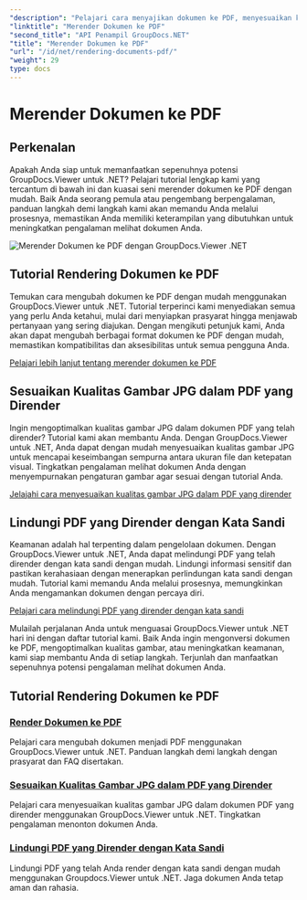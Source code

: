 ```yaml
---
"description": "Pelajari cara menyajikan dokumen ke PDF, menyesuaikan kualitas gambar JPG, dan melindungi PDF dengan kata sandi menggunakan GroupDocs.Viewer untuk tutorial .NET."
"linktitle": "Merender Dokumen ke PDF"
"second_title": "API Penampil GroupDocs.NET"
"title": "Merender Dokumen ke PDF"
"url": "/id/net/rendering-documents-pdf/"
"weight": 29
type: docs
---
```

# Merender Dokumen ke PDF


## Perkenalan

Apakah Anda siap untuk memanfaatkan sepenuhnya potensi GroupDocs.Viewer untuk .NET? Pelajari tutorial lengkap kami yang tercantum di bawah ini dan kuasai seni merender dokumen ke PDF dengan mudah. Baik Anda seorang pemula atau pengembang berpengalaman, panduan langkah demi langkah kami akan memandu Anda melalui prosesnya, memastikan Anda memiliki keterampilan yang dibutuhkan untuk meningkatkan pengalaman melihat dokumen Anda.

![Merender Dokumen ke PDF dengan GroupDocs.Viewer .NET](/viewer/rendering-documents-pdf/image.png)

## Tutorial Rendering Dokumen ke PDF

Temukan cara mengubah dokumen ke PDF dengan mudah menggunakan GroupDocs.Viewer untuk .NET. Tutorial terperinci kami menyediakan semua yang perlu Anda ketahui, mulai dari menyiapkan prasyarat hingga menjawab pertanyaan yang sering diajukan. Dengan mengikuti petunjuk kami, Anda akan dapat mengubah berbagai format dokumen ke PDF dengan mudah, memastikan kompatibilitas dan aksesibilitas untuk semua pengguna Anda.

[Pelajari lebih lanjut tentang merender dokumen ke PDF](./render-to-pdf/)

## Sesuaikan Kualitas Gambar JPG dalam PDF yang Dirender

Ingin mengoptimalkan kualitas gambar JPG dalam dokumen PDF yang telah dirender? Tutorial kami akan membantu Anda. Dengan GroupDocs.Viewer untuk .NET, Anda dapat dengan mudah menyesuaikan kualitas gambar JPG untuk mencapai keseimbangan sempurna antara ukuran file dan ketepatan visual. Tingkatkan pengalaman melihat dokumen Anda dengan menyempurnakan pengaturan gambar agar sesuai dengan tutorial Anda.

[Jelajahi cara menyesuaikan kualitas gambar JPG dalam PDF yang dirender](./adjust-jpg-quality-pdf/)

## Lindungi PDF yang Dirender dengan Kata Sandi

Keamanan adalah hal terpenting dalam pengelolaan dokumen. Dengan GroupDocs.Viewer untuk .NET, Anda dapat melindungi PDF yang telah dirender dengan kata sandi dengan mudah. Lindungi informasi sensitif dan pastikan kerahasiaan dengan menerapkan perlindungan kata sandi dengan mudah. Tutorial kami memandu Anda melalui prosesnya, memungkinkan Anda mengamankan dokumen dengan percaya diri.

[Pelajari cara melindungi PDF yang dirender dengan kata sandi](./protect-pdf/)

Mulailah perjalanan Anda untuk menguasai GroupDocs.Viewer untuk .NET hari ini dengan daftar tutorial kami. Baik Anda ingin mengonversi dokumen ke PDF, mengoptimalkan kualitas gambar, atau meningkatkan keamanan, kami siap membantu Anda di setiap langkah. Terjunlah dan manfaatkan sepenuhnya potensi pengalaman melihat dokumen Anda.
## Tutorial Rendering Dokumen ke PDF
### [Render Dokumen ke PDF](./render-to-pdf/)
Pelajari cara mengubah dokumen menjadi PDF menggunakan GroupDocs.Viewer untuk .NET. Panduan langkah demi langkah dengan prasyarat dan FAQ disertakan.
### [Sesuaikan Kualitas Gambar JPG dalam PDF yang Dirender](./adjust-jpg-quality-pdf/)
Pelajari cara menyesuaikan kualitas gambar JPG dalam dokumen PDF yang dirender menggunakan GroupDocs.Viewer untuk .NET. Tingkatkan pengalaman menonton dokumen Anda.
### [Lindungi PDF yang Dirender dengan Kata Sandi](./protect-pdf/)
Lindungi PDF yang telah Anda render dengan kata sandi dengan mudah menggunakan Groupdocs.Viewer untuk .NET. Jaga dokumen Anda tetap aman dan rahasia.
